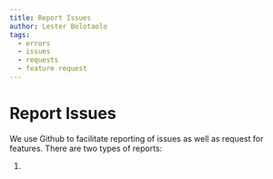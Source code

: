 ```yaml
---
title: Report Issues
author: Lester Bolotaolo
tags: 
  - errors
  - issues
  - requests
  - feature request
---
```


# Report Issues

We use Github to facilitate reporting of issues as well as request for features. There are two types of reports:

1. 